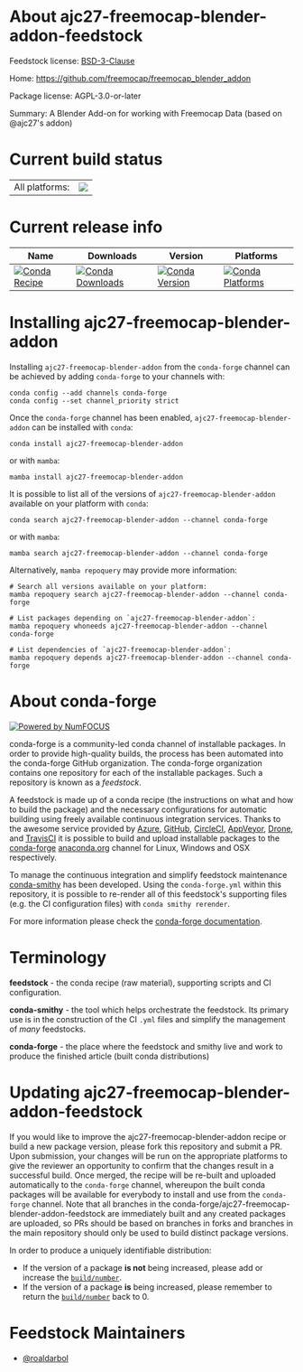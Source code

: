 About ajc27-freemocap-blender-addon-feedstock
=============================================

Feedstock license: [BSD-3-Clause](https://github.com/conda-forge/ajc27-freemocap-blender-addon-feedstock/blob/main/LICENSE.txt)

Home: https://github.com/freemocap/freemocap_blender_addon

Package license: AGPL-3.0-or-later

Summary: A Blender Add-on for working with Freemocap Data (based on @ajc27's addon)

Current build status
====================


<table><tr><td>All platforms:</td>
    <td>
      <a href="https://dev.azure.com/conda-forge/feedstock-builds/_build/latest?definitionId=24162&branchName=main">
        <img src="https://dev.azure.com/conda-forge/feedstock-builds/_apis/build/status/ajc27-freemocap-blender-addon-feedstock?branchName=main">
      </a>
    </td>
  </tr>
</table>

Current release info
====================

| Name | Downloads | Version | Platforms |
| --- | --- | --- | --- |
| [![Conda Recipe](https://img.shields.io/badge/recipe-ajc27--freemocap--blender--addon-green.svg)](https://anaconda.org/conda-forge/ajc27-freemocap-blender-addon) | [![Conda Downloads](https://img.shields.io/conda/dn/conda-forge/ajc27-freemocap-blender-addon.svg)](https://anaconda.org/conda-forge/ajc27-freemocap-blender-addon) | [![Conda Version](https://img.shields.io/conda/vn/conda-forge/ajc27-freemocap-blender-addon.svg)](https://anaconda.org/conda-forge/ajc27-freemocap-blender-addon) | [![Conda Platforms](https://img.shields.io/conda/pn/conda-forge/ajc27-freemocap-blender-addon.svg)](https://anaconda.org/conda-forge/ajc27-freemocap-blender-addon) |

Installing ajc27-freemocap-blender-addon
========================================

Installing `ajc27-freemocap-blender-addon` from the `conda-forge` channel can be achieved by adding `conda-forge` to your channels with:

```
conda config --add channels conda-forge
conda config --set channel_priority strict
```

Once the `conda-forge` channel has been enabled, `ajc27-freemocap-blender-addon` can be installed with `conda`:

```
conda install ajc27-freemocap-blender-addon
```

or with `mamba`:

```
mamba install ajc27-freemocap-blender-addon
```

It is possible to list all of the versions of `ajc27-freemocap-blender-addon` available on your platform with `conda`:

```
conda search ajc27-freemocap-blender-addon --channel conda-forge
```

or with `mamba`:

```
mamba search ajc27-freemocap-blender-addon --channel conda-forge
```

Alternatively, `mamba repoquery` may provide more information:

```
# Search all versions available on your platform:
mamba repoquery search ajc27-freemocap-blender-addon --channel conda-forge

# List packages depending on `ajc27-freemocap-blender-addon`:
mamba repoquery whoneeds ajc27-freemocap-blender-addon --channel conda-forge

# List dependencies of `ajc27-freemocap-blender-addon`:
mamba repoquery depends ajc27-freemocap-blender-addon --channel conda-forge
```


About conda-forge
=================

[![Powered by
NumFOCUS](https://img.shields.io/badge/powered%20by-NumFOCUS-orange.svg?style=flat&colorA=E1523D&colorB=007D8A)](https://numfocus.org)

conda-forge is a community-led conda channel of installable packages.
In order to provide high-quality builds, the process has been automated into the
conda-forge GitHub organization. The conda-forge organization contains one repository
for each of the installable packages. Such a repository is known as a *feedstock*.

A feedstock is made up of a conda recipe (the instructions on what and how to build
the package) and the necessary configurations for automatic building using freely
available continuous integration services. Thanks to the awesome service provided by
[Azure](https://azure.microsoft.com/en-us/services/devops/), [GitHub](https://github.com/),
[CircleCI](https://circleci.com/), [AppVeyor](https://www.appveyor.com/),
[Drone](https://cloud.drone.io/welcome), and [TravisCI](https://travis-ci.com/)
it is possible to build and upload installable packages to the
[conda-forge](https://anaconda.org/conda-forge) [anaconda.org](https://anaconda.org/)
channel for Linux, Windows and OSX respectively.

To manage the continuous integration and simplify feedstock maintenance
[conda-smithy](https://github.com/conda-forge/conda-smithy) has been developed.
Using the ``conda-forge.yml`` within this repository, it is possible to re-render all of
this feedstock's supporting files (e.g. the CI configuration files) with ``conda smithy rerender``.

For more information please check the [conda-forge documentation](https://conda-forge.org/docs/).

Terminology
===========

**feedstock** - the conda recipe (raw material), supporting scripts and CI configuration.

**conda-smithy** - the tool which helps orchestrate the feedstock.
                   Its primary use is in the construction of the CI ``.yml`` files
                   and simplify the management of *many* feedstocks.

**conda-forge** - the place where the feedstock and smithy live and work to
                  produce the finished article (built conda distributions)


Updating ajc27-freemocap-blender-addon-feedstock
================================================

If you would like to improve the ajc27-freemocap-blender-addon recipe or build a new
package version, please fork this repository and submit a PR. Upon submission,
your changes will be run on the appropriate platforms to give the reviewer an
opportunity to confirm that the changes result in a successful build. Once
merged, the recipe will be re-built and uploaded automatically to the
`conda-forge` channel, whereupon the built conda packages will be available for
everybody to install and use from the `conda-forge` channel.
Note that all branches in the conda-forge/ajc27-freemocap-blender-addon-feedstock are
immediately built and any created packages are uploaded, so PRs should be based
on branches in forks and branches in the main repository should only be used to
build distinct package versions.

In order to produce a uniquely identifiable distribution:
 * If the version of a package **is not** being increased, please add or increase
   the [``build/number``](https://docs.conda.io/projects/conda-build/en/latest/resources/define-metadata.html#build-number-and-string).
 * If the version of a package **is** being increased, please remember to return
   the [``build/number``](https://docs.conda.io/projects/conda-build/en/latest/resources/define-metadata.html#build-number-and-string)
   back to 0.

Feedstock Maintainers
=====================

* [@roaldarbol](https://github.com/roaldarbol/)

